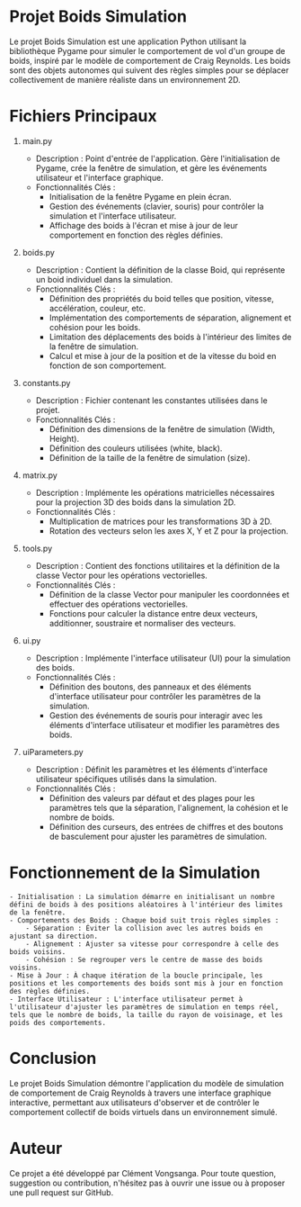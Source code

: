 # Projet Boids Simulation
Le projet Boids Simulation est une application Python utilisant la bibliothèque Pygame pour simuler le comportement de vol d'un groupe de boids, inspiré par le modèle de comportement de Craig Reynolds. Les boids sont des objets autonomes qui suivent des règles simples pour se déplacer collectivement de manière réaliste dans un environnement 2D.

# Fichiers Principaux
1. main.py
    - Description : Point d'entrée de l'application. Gère l'initialisation de Pygame, crée la fenêtre de simulation, et gère les événements utilisateur et l'interface graphique.
    - Fonctionnalités Clés :
        - Initialisation de la fenêtre Pygame en plein écran.
        - Gestion des événements (clavier, souris) pour contrôler la simulation et l'interface utilisateur.
        - Affichage des boids à l'écran et mise à jour de leur comportement en fonction des règles définies.

2. boids.py
    - Description : Contient la définition de la classe Boid, qui représente un boid individuel dans la simulation.
    - Fonctionnalités Clés :
        - Définition des propriétés du boid telles que position, vitesse, accélération, couleur, etc.
        - Implémentation des comportements de séparation, alignement et cohésion pour les boids.
        - Limitation des déplacements des boids à l'intérieur des limites de la fenêtre de simulation.
        - Calcul et mise à jour de la position et de la vitesse du boid en fonction de son comportement.

3. constants.py
    - Description : Fichier contenant les constantes utilisées dans le projet.
    - Fonctionnalités Clés :
        - Définition des dimensions de la fenêtre de simulation (Width, Height).
        - Définition des couleurs utilisées (white, black).
        - Définition de la taille de la fenêtre de simulation (size).

4. matrix.py
    - Description : Implémente les opérations matricielles nécessaires pour la projection 3D des boids dans la simulation 2D.
    - Fonctionnalités Clés :
        - Multiplication de matrices pour les transformations 3D à 2D.
        - Rotation des vecteurs selon les axes X, Y et Z pour la projection.

5. tools.py
    - Description : Contient des fonctions utilitaires et la définition de la classe Vector pour les opérations vectorielles.
    - Fonctionnalités Clés :
        - Définition de la classe Vector pour manipuler les coordonnées et effectuer des opérations vectorielles.
        - Fonctions pour calculer la distance entre deux vecteurs, additionner, soustraire et normaliser des vecteurs.

6. ui.py
    - Description : Implémente l'interface utilisateur (UI) pour la simulation des boids.
    - Fonctionnalités Clés :
        - Définition des boutons, des panneaux et des éléments d'interface utilisateur pour contrôler les paramètres de la simulation.
        - Gestion des événements de souris pour interagir avec les éléments d'interface utilisateur et modifier les paramètres des boids.

7. uiParameters.py
    - Description : Définit les paramètres et les éléments d'interface utilisateur spécifiques utilisés dans la simulation.
    - Fonctionnalités Clés :
        - Définition des valeurs par défaut et des plages pour les paramètres tels que la séparation, l'alignement, la cohésion et le nombre de boids.
        - Définition des curseurs, des entrées de chiffres et des boutons de basculement pour ajuster les paramètres de simulation.

# Fonctionnement de la Simulation
    - Initialisation : La simulation démarre en initialisant un nombre défini de boids à des positions aléatoires à l'intérieur des limites de la fenêtre.
    - Comportements des Boids : Chaque boid suit trois règles simples :
        - Séparation : Éviter la collision avec les autres boids en ajustant sa direction.
        - Alignement : Ajuster sa vitesse pour correspondre à celle des boids voisins.
        - Cohésion : Se regrouper vers le centre de masse des boids voisins.
    - Mise à Jour : À chaque itération de la boucle principale, les positions et les comportements des boids sont mis à jour en fonction des règles définies.
    - Interface Utilisateur : L'interface utilisateur permet à l'utilisateur d'ajuster les paramètres de simulation en temps réel, tels que le nombre de boids, la taille du rayon de voisinage, et les poids des comportements.

# Conclusion
Le projet Boids Simulation démontre l'application du modèle de simulation de comportement de Craig Reynolds à travers une interface graphique interactive, permettant aux utilisateurs d'observer et de contrôler le comportement collectif de boids virtuels dans un environnement simulé.

# Auteur
Ce projet a été développé par Clément Vongsanga. Pour toute question, suggestion ou contribution, n'hésitez pas à ouvrir une issue ou à proposer une pull request sur GitHub.
